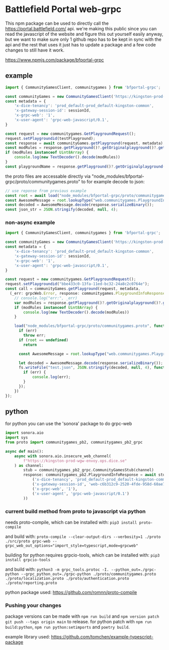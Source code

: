 # Battlefield Portal web-grpc

This npm package can be used to directly call the https://portal.battlefield.com/ api.
we're making this public since you can read the javascript of the website and figure this out yourself easily anyway, but we want to make sure only 1 github repo has to be kept in sync with the api and the rest that uses it just has to update a package and a few code changes to still have it work.

https://www.npmjs.com/package/bfportal-grpc

## example

```js
import { CommunityGamesClient, communitygames } from 'bfportal-grpc';

const communityGames = new CommunityGamesClient('https://kingston-prod-wgw-envoy.ops.dice.se', null);
const metadata = {
    'x-dice-tenancy': 'prod_default-prod_default-kingston-common',
    'x-gateway-session-id': sessionId,
    'x-grpc-web': '1',
    'x-user-agent': 'grpc-web-javascript/0.1',
}

const request = new communitygames.GetPlaygroundRequest();
request.setPlaygroundid(testPlayground);
const response = await communityGames.getPlayground(request, metadata);
const modRules = response.getPlayground()?.getOriginalplayground()?.getModrules()?.getCompatiblerules()?.getRules();
if (modRules instanceof Uint8Array) {
    console.log(new TextDecoder().decode(modRules))
}
const playgroundName = response.getPlayground()?.getOriginalplayground()?.getName();
```

the proto files are accessable directly via "node_modules/bfportal-grpc/proto/communitygames.proto" to for example decode to json:
```js
// use reponse from previous example
const root = await load("node_modules/bfportal-grpc/proto/communitygames.proto");
const AwesomeMessage = root.lookupType("web.communitygames.PlaygroundInfoResponse");
const decoded = AwesomeMessage.decode(response.serializeBinary());
const json_str = JSON.stringify(decoded, null, 4);
```

### non-async example

```js
import { CommunityGamesClient, communitygames } from 'bfportal-grpc';

const communityGames = new CommunityGamesClient('https://kingston-prod-wgw-envoy.ops.dice.se', null);
const metadata = {
    'x-dice-tenancy': 'prod_default-prod_default-kingston-common',
    'x-gateway-session-id': sessionId,
    'x-grpc-web': '1',
    'x-user-agent': 'grpc-web-javascript/0.1',
}

const request = new communitygames.GetPlaygroundRequest();
request.setPlaygroundid("bbe433c0-13fa-11ed-bc32-24a8c2c0764e");
const call = communityGames.getPlayground(request, metadata,
  (_err: grpcWeb.Error, response: communitygames.PlaygroundInfoResponse) => {
    // console.log("err:", _err)
    var modRules = response.getPlayground()?.getOriginalplayground()?.getModrules()?.getCompatiblerules()?.getRules();
    if (modRules instanceof Uint8Array) {
        console.log(new TextDecoder().decode(modRules))
    }

    load("node_modules/bfportal-grpc/proto/communitygames.proto", function(err, root) {
      if (err)
        throw err;
      if (root == undefined) 
        return

      const AwesomeMessage = root.lookupType("web.communitygames.PlaygroundInfoResponse");

      let decoded = AwesomeMessage.decode(response.serializeBinary());
      fs.writeFile("test.json", JSON.stringify(decoded, null, 4), function(err: any) {
        if (err) {
            console.log(err);
        }
      });
    })
});
```

## python
for python you can use the 'sonora' package to do grpc-web
```py
import sonora.aio
import sys
from proto import communitygames_pb2, communitygames_pb2_grpc

async def main():
    async with sonora.aio.insecure_web_channel(
        f"https://kingston-prod-wgw-envoy.ops.dice.se"
    ) as channel:
        stub = communitygames_pb2_grpc.CommunityGamesStub(channel)
        response: communitygames_pb2.PlaygroundInfoResponse = await stub.getPlayground(communitygames_pb2.GetPlaygroundRequest(playgroundId="10992a10-461a-11ec-8de0-d9f491f92236"), metadata=(
            ('x-dice-tenancy', 'prod_default-prod_default-kingston-common'),
            ('x-gateway-session-id', 'web-c6b312c9-2520-4fde-958d-60ae71840a65'),
            ('x-grpc-web', '1'),
            ('x-user-agent', 'grpc-web-javascript/0.1')
        ))
```

### current build method from proto to javascript via python
needs proto-compile, which can be installed with:
`pip3 install proto-compile`

and build with:
`proto-compile --clear-output-dirs --verbosity=1 ./proto ./src/proto grpc-web --grpc_web_out_options="import_style=typescript,mode=grpcweb"`

building for python requires grpcio-tools, which can be installed with:
`pip3 install grpcio-tools`

and build with:
`python3 -m grpc_tools.protoc -I. --python_out=./grpc-python --grpc_python_out=./grpc-python ./proto/communitygames.proto ./proto/localization.proto ./proto/authentication.proto ./proto/reporting.proto`

python package used: https://github.com/romnn/proto-compile

### Pushing your changes
package versions can be made with `npm run build` and `npm version patch` `git push --tags origin main` to release.
for python patch with `npm run build:python`, `npm run python:setimports` and `poetry build`.

example library used: https://github.com/tomchen/example-typescript-package
